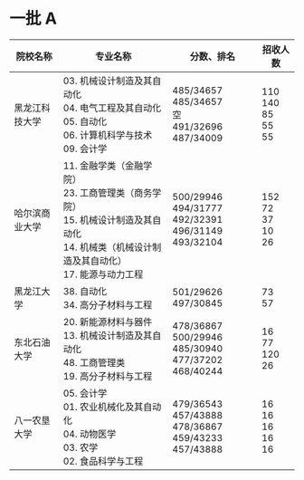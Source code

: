 # 一批 A
| 院校名称       | 专业名称                                                                                                                                                     | 分数、排名                                                                    | 招收人数                                   |
|----------------|--------------------------------------------------------------------------------------------------------------------------------------------------------------|-------------------------------------------------------------------------------|--------------------------------------------|
| 黑龙江科技大学 | 03. 机械设计制造及其自动化 <br/> 04. 电气工程及其自动化 <br/> 05. 自动化<br/>06. 计算机科学与技术 <br/> 09. 会计学                                           | 485/34657<br/> 485/34657 <br/>空<br/> 491/32696 <br/>               487/34009 | 110 <br/> 140 <br/> 85<br/>55 <br/>55      |
| 哈尔滨商业大学 | 11. 金融学类（金融学院）<br/> 23. 工商管理类（商务学院）<br/> 15. 机械设计制造及其自动化 <br/> 14. 机械类（机械设计制造及其自动化） <br/> 17. 能源与动力工程 | 500/29946 <br/>  494/31777  <br/>   492/32391 <br/> 496/31149 <br/> 493/32104 | 152 <br/>  72<br/> 37 <br/> 10 <br/> 26    |
| 黑龙江大学     | 38. 自动化 <br/> 34. 高分子材料与工程                                                                                                                        | 501/29626 <br /> 497/30845                                                    | 73 <br/> 57                                |
| 东北石油大学   | 20. 新能源材料与器件 <br/> 13. 机械设计制造及其自动化 <br/> 48. 工商管理类 <br/>19. 高分子材料与工程                                                         | 478/36867 <br/> 500/29946 485/30940 <br/> 477/37202<br/> 468/40244            | 16 <br/> 77 <br/> 120 <br/> 26             |
| 八一农垦大学   | 05. 会计学 <br/> 01. 农业机械化及其自动化 <br/>  04. 动物医学 <br/> 03. 农学 <br/> 02. 食品科学与工程                                                        | 479/36543 <br/> 457/43888 <br/> 478/36867 <br/> 459/43233 <br/> 457/43888     | 16 <br /> 16 <br /> 16 <br /> 16 <br /> 16 |
